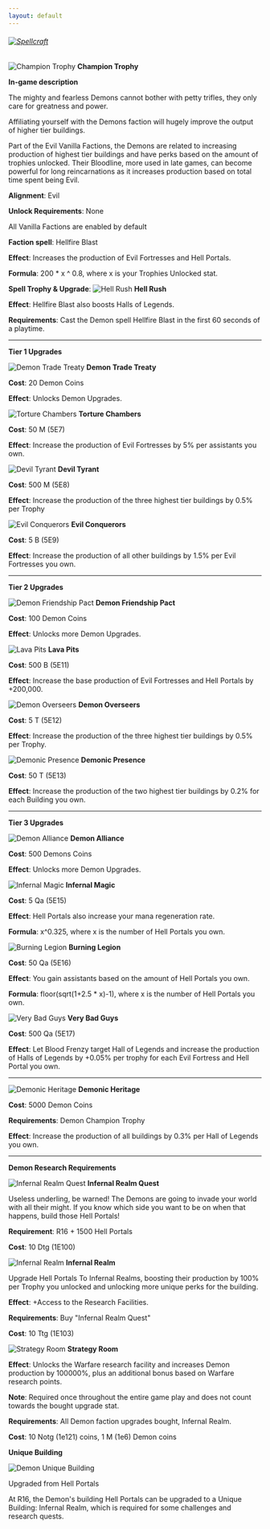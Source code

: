 ```yaml
---
layout: default
---
```


###### [![Spellcraft](/realm/assets/img/picks/DemonTopPage.png "Spellcraft")](/realm/Factions/)

![Champion Trophy](/realm/assets/img/picks/Demon.png "Champion Trophy") **Champion Trophy**

**In-game description**

The mighty and fearless Demons cannot bother with petty trifles, they only care for greatness and power.

Affiliating yourself with the Demons faction will hugely improve the output of higher tier buildings.

Part of the Evil Vanilla Factions, the Demons are related to increasing production of highest tier buildings and have perks based on the amount of trophies unlocked. Their Bloodline, more used in late games, can become powerful for long reincarnations as it increases production based on total time spent being Evil.

**Alignment**: Evil

**Unlock Requirements**: None

All Vanilla Factions are enabled by default

**Faction spell**: Hellfire Blast

**Effect**: Increases the production of Evil Fortresses and Hell Portals.

**Formula**: 200 * x ^ 0.8, where x is your Trophies Unlocked stat.

**Spell Trophy & Upgrade**: ![Hell Rush](/realm/assets/img/picks/HellRushFactionUpgrade.png "Hell Rush")  **Hell Rush**

**Effect**: Hellfire Blast also boosts Halls of Legends.

**Requirements**: Cast the Demon spell Hellfire Blast in the first 60 seconds of a playtime.

---

**Tier 1 Upgrades**

![Demon Trade Treaty](/realm/assets/img/picks/DemonsTradeTreaty.png "Demon Trade Treaty") **Demon Trade Treaty**

**Cost**: 20 Demon Coins

**Effect**: Unlocks Demon Upgrades.

![Torture Chambers](/realm/assets/img/picks/TortureChambersFactionUpgrade.png "Torture Chambers") **Torture Chambers**

**Cost**: 50 M (5E7)

**Effect**: Increase the production of Evil Fortresses by 5% per assistants you own.

![Devil Tyrant](/realm/assets/img/picks/DevilTyrantFactionUpgrade.png "Devil Tyrant") **Devil Tyrant**

**Cost**: 500 M (5E8)

**Effect**: Increase the production of the three highest tier buildings by 0.5% per Trophy

![Evil Conquerors](/realm/assets/img/picks/EvilConquerorsFactionUpgrade.png "Evil Conquerors") **Evil Conquerors**

**Cost**: 5 B (5E9)

**Effect**: Increase the production of all other buildings by 1.5% per Evil Fortresses you own.

---

**Tier 2 Upgrades**

![Demon Friendship Pact](/realm/assets/img/picks/DemonsFriendshipPact.png "Demon Friendship Pact") **Demon Friendship Pact**

**Cost**: 100 Demon Coins

**Effect**: Unlocks more Demon Upgrades.

![Lava Pits](/realm/assets/img/picks/LavaPitsFactionUpgrade.png "Lava Pits") **Lava Pits**

**Cost**: 500 B (5E11)

**Effect**: Increase the base production of Evil Fortresses and Hell Portals by +200,000.

![Demon Overseers](/realm/assets/img/picks/DemonOverseersFactionUpgrade.png "Demon Overseers") **Demon Overseers**

**Cost**: 5 T (5E12)

**Effect**: Increase the production of the three highest tier buildings by 0.5% per Trophy.

![Demonic Presence](/realm/assets/img/picks/DemonicPresenceFactionUpgrade.png "Demonic Presence") **Demonic Presence**

**Cost**: 50 T (5E13)

**Effect**: Increase the production of the two highest tier buildings by 0.2% for each Building you own.

---

**Tier 3 Upgrades**

![Demon Alliance](/realm/assets/img/picks/DemonsAllianceFactionUpgrade.png "Demon Alliance") **Demon Alliance**

**Cost**: 500 Demons Coins

**Effect**: Unlocks more Demon Upgrades.

![Infernal Magic](/realm/assets/img/picks/InfernalMagicFactionUpgrade.png "Infernal Magic") **Infernal Magic**

**Cost**: 5 Qa (5E15)

**Effect**: Hell Portals also increase your mana regeneration rate.

**Formula**: x^0.325, where x is the number of Hell Portals you own.

![Burning Legion](/realm/assets/img/picks/BurningLegionFactionUpgrade.png "Burning Legion") **Burning Legion**

**Cost**: 50 Qa (5E16)

**Effect**: You gain assistants based on the amount of Hell Portals you own.

**Formula**: floor(sqrt(1+2.5 * x)-1), where x is the number of Hell Portals you own.

![Very Bad Guys](/realm/assets/img/picks/VeryBadGuysFactionUpgrade.png "Very Bad Guys") **Very Bad Guys**

**Cost**: 500 Qa (5E17)

**Effect**: Let Blood Frenzy target Hall of Legends and increase the production of Halls of Legends by +0.05% per trophy for each Evil Fortress and Hell Portal you own.

---

![Demonic Heritage](/realm/assets/img/picks/DemonicHeritage.png "Demonic Heritage") **Demonic Heritage**

**Cost**: 5000 Demon Coins

**Requirements**: Demon Champion Trophy

**Effect**: Increase the production of all buildings by 0.3% per Hall of Legends you own.

---

**Demon Research Requirements**

![Infernal Realm Quest](/realm/assets/img/picks/InfernalRealmQuestFactionUpgrade.png "Infernal Realm Quest") **Infernal Realm Quest**

Useless underling, be warned! The Demons are going to invade your world with all their might. If you know which side you want to be on when that happens, build those Hell Portals!

**Requirement**: R16 + 1500 Hell Portals

**Cost**: 10 Dtg (1E100)

![Infernal Realm](/realm/assets/img/picks/InfernalRealmFactionUpgrade.png "Infernal Realm") **Infernal Realm**

Upgrade Hell Portals To Infernal Realms, boosting their production by 100% per Trophy you unlocked and unlocking more unique perks for the building.

**Effect**: +Access to the Research Facilities.

**Requirements**: Buy "Infernal Realm Quest"

**Cost**: 10 Ttg (1E103)

![Strategy Room](/realm/assets/img/picks/StrategyRoomFactionUpgrade.png "Strategy Room") **Strategy Room**

**Effect**: Unlocks the Warfare research facility and increases Demon production by 100000%, plus an additional bonus based on Warfare research points.

**Note**: Required once throughout the entire game play and does not count towards the bought upgrade stat.

**Requirements**: All Demon faction upgrades bought, Infernal Realm.

**Cost**: 10 Notg (1e121) coins, 1 M (1e6) Demon coins

**Unique Building**

![Demon Unique Building](/realm/assets/img/picks/DemonUniqueBuilding.png "Demon Unique Building")

Upgraded from Hell Portals

At R16, the Demon's building Hell Portals can be upgraded to a Unique Building: Infernal Realm, which is required for some challenges and research quests.
